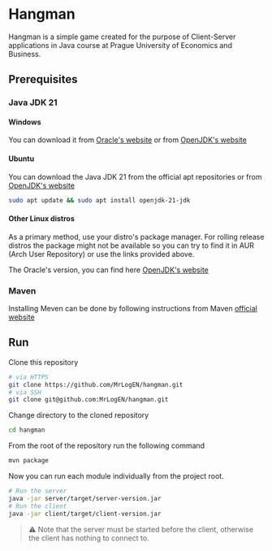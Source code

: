 # Hangman

Hangman is a simple game created for the purpose of Client-Server applications in Java course at Prague University
of Economics and Business.
## Prerequisites
### Java JDK 21 
#### Windows
You can download it from [Oracle's website](https://www.oracle.com/java/technologies/downloads/#jdk21-windows)
or from [OpenJDK's website](https://jdk.java.net/java-se-ri/21)

#### Ubuntu
You can download the Java JDK 21 from the official apt repositories or from [OpenJDK's website](https://jdk.java.net/java-se-ri/21)
```bash
sudo apt update && sudo apt install openjdk-21-jdk
```
#### Other Linux distros
As a primary method, use your distro's package manager. For rolling release distros the package might not be available
so you can try to find it in AUR (Arch User Repository) or use the links provided above.


The Oracle's version, you can find here [OpenJDK's website](https://www.oracle.com/java/technologies/downloads/#jdk21-linux)

### Maven
Installing Meven can be done by following instructions from Maven [official website](https://maven.apache.org/install.html)

## Run
Clone this repository
```bash
# via HTTPS
git clone https://github.com/MrLogEN/hangman.git
# via SSH
git clone git@github.com:MrLogEN/hangman.git
```

Change directory to the cloned repository
```bash
cd hangman
```
From the root of the repository run the following command
```bash
mvn package
```
Now you can run each module individually from the project root.
```bash
# Run the server
java -jar server/target/server-version.jar
# Run the client
java -jar client/target/client-version.jar
```
> ⚠️ Note that the server must be started before the client, otherwise the client has nothing to connect to.
